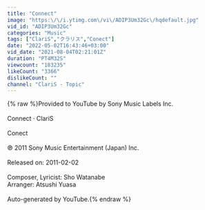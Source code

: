 ```yaml
---
title: "Connect"
image: "https:\/\/i.ytimg.com\/vi\/ADIP3Um32Gc\/hqdefault.jpg"
vid_id: "ADIP3Um32Gc"
categories: "Music"
tags: ["ClariS","クラリス","Conect"]
date: "2022-05-02T16:43:46+03:00"
vid_date: "2021-08-04T02:21:01Z"
duration: "PT4M32S"
viewcount: "183235"
likeCount: "3366"
dislikeCount: ""
channel: "ClariS - Topic"
---
```

{% raw %}Provided to YouTube by Sony Music Labels Inc.<br /><br />Connect · ClariS<br /><br />Conect<br /><br />℗ 2011 Sony Music Entertainment (Japan) Inc.<br /><br />Released on: 2011-02-02<br /><br />Composer, Lyricist: Sho Watanabe<br />Arranger: Atsushi Yuasa<br /><br />Auto-generated by YouTube.{% endraw %}
